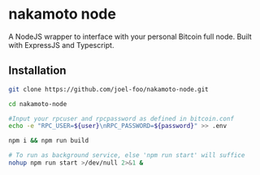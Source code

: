 # nakamoto node

A NodeJS wrapper to interface with your personal Bitcoin full node. Built with ExpressJS and Typescript.

## Installation

```bash
git clone https://github.com/joel-foo/nakamoto-node.git

cd nakamoto-node

#Input your rpcuser and rpcpassword as defined in bitcoin.conf
echo -e "RPC_USER=${user}\nRPC_PASSWORD=${password}" >> .env

npm i && npm run build

# To run as background service, else 'npm run start' will suffice
nohup npm run start >/dev/null 2>&1 &
```
